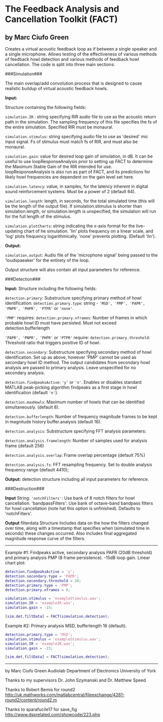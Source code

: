 The Feedback Analysis and Cancellation Toolkit (FACT)
========================

by Marc Ciufo Green
-------------------

Creates a virtual acoustic feedback loop as if between a single speaker and a single
microphone. Allows testing of the effectiveness of various methods of feedback howl
detection and various methods of feedback howl cancellation. The code is split into three
main sections:

###Simulation###

The main overlap/add convolution process that is designed to cause realistic buildup of
virtual acoustic feedback howls.

__Input:__

Structure containing the following fields:

`simulation.IR` : string specifying RIR audio file to use as the acoustic return path in the
simulation. The sampling frequency of this file specifies the fs of the entire simulation.
Specified RIR must be monaural.

`simulation.stimulus`: string specifying audio file to use as 'desired' mic input signal. Fs
of stimulus must match fs of RIR, and must also be monaural.

`simulation.gain`: value for desired loop gain of simulation, in dB. It can be useful to use
loopResponseAnalysis prior to setting up FACT to determine the Maximum Stable Gain of the
RIR intended for use. loopResponseAnalysis is also run as part of FACT, and its predictions
for likely howl frequencies are dependent on the gain level set here.

`simulation.latency`: value, in samples, for the latency inherent in digital sound
reinforcement systems. Must be a power of 2 (default 64).

`simulation.length`: length, in seconds, for the total simulated time (this will be the
length of the output file). If simulation.stimulus is shorter than simulation.length, or
simulation.length is unspecified, the simulation will run for the full length of the
stimulus.

`simulation.plotCharts`: string indicating the x-axis format for the live-updating chart of
he simulation. 'lin' plots frequency on a linear scale, and 'log' plots frequency
logarithmically. 'none' prevents plotting. (Default 'lin').

__Output:__

`simulation.output`: Audio file of the 'microphone signal' being passed to the 'loudspaeaker'
for the entirety of the loop.

Output structure will also contain all input parameters for reference.

###Detection###

__Input:__ 
Structure including the following fields:

`detection.primary`: Substructure specifying primary method of howl identification:
`detection.primary.type`: string - ``'MSD', 'PMP', 'PAPR', 'PNPR', 'PHPR', 'PTPR'`` or `'none'`.

`'PMP'` requires:
`detection.primary.nframes`: Number of frames in which probable howl ID must have persisted.
Must not exceed detection.bufferlength

`'PAPR', 'PNPR', 'PHPR'` or `'PTPR'` require:
`detection.primary.threshold`: Threshold ratio that triggers positive ID of howl.

`detection.secondary`: Substructure specifying secondary method of howl identification. Set
up as above, however 'PMP' cannot be used as secondary howl ID method. The output
candidates from secondary howl analysis are passed to primary analysis. Leave unspecified
for no secondary analysis.

`detection.findpeaksActive`: `'y'` or `'n'`. Enables or disables standard MATLAB peak-picking
algorithm findpeaks as a first stage in howl identification (default `'n'`).

`detection.maxHowls`: Maximum number of howls that can be identified simultaneously.
(default 8).

`detection.bufferlength`: Number of frequency magnitude frames to be kept in magnitude
history buffer.analysis (default 16).

`detection.analysis`: Substructure specifying FFT analysis parameters:

`detection.analysis.framelength`: Number of samples used for analysis frame (default 256)

`detection.analysis.overlap`: Frame overlap percentage (default 75%)

`detection.analysis.fs`: FFT resampling frequency. Set to double analysis frequency range
(default 4410);

__Output:__ detection structure including all input parameters for reference.

###Destruction###

__Input__ String:
`'notchFilters'`: Use bank of 8 notch filters for howl cancellation.
'bandpassFilters': Use bank of octave-band bandpass filters for howl cancellation (note
hat this option is unfinished). Defaults to 'notchFilters'.

__Output__ filterdata Structure
Includes data on the how the filters changed over time, along with a timestamp that
specifies when (simulated time in seconds) these changes occurred. Also includes final
aggregated magnitude response curve of the filters.

---

Example #1: Findpeaks active, secondary analysis PAPR (20dB threshold) and primary analysis
PMP (8 frame persistence). -15dB loop gain. Linear chart plot:

```MATLAB
detection.findpeaksActive = 'y';
detection.secondary.type = 'PAPR';
detection.secondary.threshold = 20;
detection.primary.type = 'PMP';
detection.primary.nframes = 8;

simulation.stimulus = 'exampleStimulus.wav';
simulation.IR = 'exampleIR.wav';
simulation.gain = -15;

[sim,det,filtData] = FACT(simulation,detection);
```

Example #2: Primary analysis MSD, bufferlength 16 (default).

```MATLAB
detection.primary.type = 'MSD';
simulation.stimulus = 'exampleStimulus.wav';
simulation.IR = 'exampleIR.wav';
simulation.gain = -15;

[sim,det,filtData] = FACT(simulation,detection);
```

---

by Marc Ciufo Green
Audiolab
Department of Electronics
University of York

Thanks to my supervisors Dr. John Szymanski and Dr. Matthew Speed

Thanks to Robert Bemis for round2
http://uk.mathworks.com/matlabcentral/fileexchange/4261-round2/content/round2.m

Thanks to sparafucile17 for save_fig
http://www.dsprelated.com/showcode/223.php
